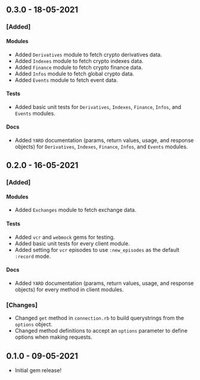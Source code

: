 ## 0.3.0 - 18-05-2021

### [Added]

#### Modules
 * Added `Derivatives` module to fetch crypto derivatives data.
 * Added `Indexes` module to fetch crypto indexes data.
 * Added `Finance` module to fetch crypto finance data.
 * Added `Infos` module to fetch global crypto data.
 * Added `Events` module to fetch event data.

#### Tests
* Added basic unit tests for `Derivatives`, `Indexes`, `Finance`, `Infos`, and `Events` modules.

#### Docs
* Added `YARD` documentation (params, return values, usage, and response objects) for `Derivatives`, `Indexes`, `Finance`, `Infos`, and `Events` modules.

## 0.2.0 - 16-05-2021

### [Added]

#### Modules
 * Added `Exchanges` module to fetch exchange data.

#### Tests
 * Added `vcr` and `webmock` gems for testing.
 * Added basic unit tests for every client module.
 * Added setting for `vcr` episodes to use `:new_episodes` as the default `:record` mode.

#### Docs
 * Added `YARD` documentation (params, return values, usage, and response objects) for every method in client modules.

### [Changes]
 * Changed `get` method in `connection.rb` to build querystrings from the `options` object.
 * Changed method definitions to accept an `options` parameter to define options when making requests.

## 0.1.0 - 09-05-2021

 * Initial gem release!
